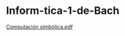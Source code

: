 # Inform-tica-1-de-Bach
[Computación simbólica.pdf](https://github.com/user-attachments/files/17229933/Computacion.simbolica.pdf)
